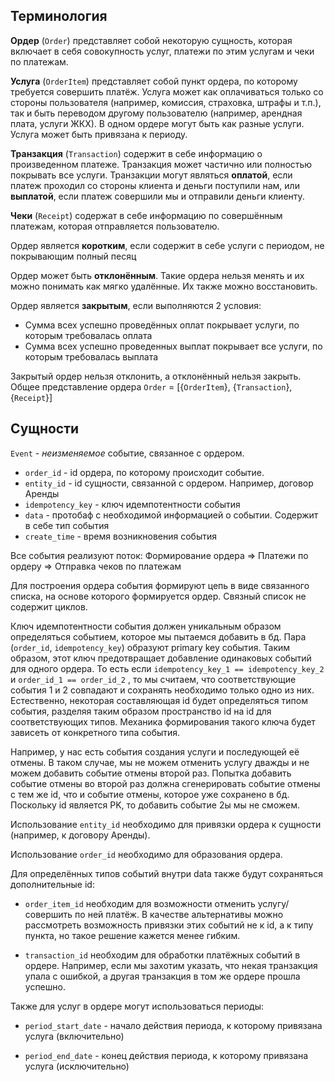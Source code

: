 ## Терминология

**Ордер** (`Order`) представляет собой некоторую сущность, которая включает в себя совокупность услуг, платежи по этим
услугам и чеки по платежам.

**Услуга** (`OrderItem`) представляет собой пункт ордера, по которому требуется совершить платёж. Услуга может как
оплачиваться только со стороны пользователя (например, комиссия, страховка, штрафы и т.п.), так и быть переводом другому
пользователю (например, арендная плата, услуги ЖКХ). В одном ордере могут быть как разные услуги. Услуга может быть
привязана к периоду.

**Транзакция** (`Transaction`) содержит в себе информацию о произведенном платеже. Транзакция может частично или
полностью покрывать все услуги. Транзакции могут являться **оплатой**, если платеж проходил со стороны клиента и деньги
поступили нам, или **выплатой**, если платеж совершили мы и отправили деньги клиенту.

**Чеки** (`Receipt`) содержат в себе информацию по совершённым платежам, которая отправляется пользователю.

Ордер является **коротким**, если содержит в себе услуги с периодом, не покрывающим полный песяц

Ордер может быть **отклонённым**. Такие ордера нельзя менять и их можно понимать как мягко удалённые. Их также можно
восстановить.

Ордер является **закрытым**, если выполняются 2 условия:

- Сумма всех успешно проведённых оплат покрывает услуги, по которым требовалась оплата
- Сумма всех успешно проведенных выплат покрывает все услуги, по которым требовалась выплата

Закрытый ордер нельзя отклонить, а отклонённый нельзя закрыть. Общее представление ордера `Order`
= [{`OrderItem`}, {`Transaction`}, {`Receipt`}]

## Сущности

`Event` - _неизменяемое_ событие, связанное с ордером.

* `order_id` - id ордера, по которому происходит событие.
* `entity_id` - id сущности, связанной с ордером. Например, договор Аренды
* `idempotency_key` - ключ идемпотентности события
* `data` - протобаф с необходимой информацией о событии. Содержит в себе тип события
* `create_time` - время возникновения события

Все события реализуют поток: Формирование ордера => Платежи по ордеру => Отправка чеков по платежам

Для построения ордера события формируют цепь в виде связанного списка, на основе которого формируется ордер. Связный
список не содержит циклов.

Ключ идемпотентности события должен уникальным образом определяться событием, которое мы пытаемся добавить в бд.
Пара (`order_id`, `idempotency_key`) образуют primary key события. Таким образом, этот ключ предотвращает добавление
одинаковых событий для одного ордера. То есть если `idempotency_key_1 == idempotency_key_2` и `order_id_1 == order_id_2`
, то мы считаем, что соответствующие события 1 и 2 совпадают и сохранять необходимо только одно из них. Естественно,
некоторая составляющая id будет определяться типом события, разделяя таким образом пространство id на id для
соответствующих типов. Механика формирования такого ключа будет зависеть от конкретного типа события.

Например, у нас есть события создания услуги и последующей её отмены. В таком случае, мы не можем отменить услугу дважды
и не можем добавить событие отмены второй раз. Попытка добавить событие отмены во второй раз должна сгенерировать
событие отмены с тем же id, что и событие отмены, которое уже сохранено в бд. Поскольку id является PK, то добавить
событие 2ы мы не сможем.

Использование `entity_id` необходимо для привязки ордера к сущности (например, к договору Аренды).

Использование `order_id` необходимо для образования ордера.

Для определённых типов событий внутри data также будут сохраняться дополнительные id:

- `order_item_id` необходим для возможности отменить услугу/совершить по ней платёж. В качестве альтернативы можно
  рассмотреть возможность привязки этих событий не к id, а к типу пункта, но такое решение кажется менее гибким.

- `transaction_id` необходим для обработки платёжных событий в ордере. Например, если мы захотим указать, что некая
  транзакция упала с ошибкой, а другая транзакция в том же ордере прошла успешно.

Также для услуг в ордере могут использоваться периоды:

- `period_start_date` - начало действия периода, к которому привязана услуга (включительно)

- `period_end_date` - конец действия периода, к которому привязана услуга (исключительно)
